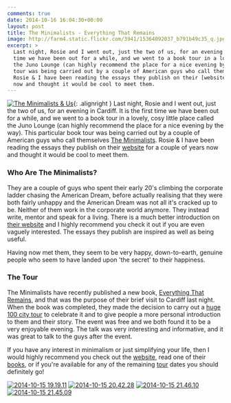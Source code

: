 ```yaml
---
comments: true
date: 2014-10-16 16:04:30+00:00
layout: post
title: The Minimalists - Everything That Remains
image: http://farm4.static.flickr.com/3941/15364092037_b791b49c35_q.jpg
excerpt: >
  Last night, Rosie and I went out, just the two of us, for an evening in Cardiff. It is the first
  time we have been out for a while, and we went to a book tour in a lovely, cosy little place called
  the Juno Lounge (can highly recommend the place for a nice evening by the way). This particular book
  tour was being carried out by a couple of American guys who call themselves [The Minimalists][mnml].
  Rosie & I have been reading the essays they publish on their [website][mnml] for a couple of years
  now and thought it would be cool to meet them.
---
```


[![The Minimalists & Us][thm]][img]{: .alignright }
Last night, Rosie and I went out, just the two of us, for an evening in Cardiff. It is the first
time we have been out for a while, and we went to a book tour in a lovely, cosy little place called
the Juno Lounge (can highly recommend the place for a nice evening by the way). This particular book
tour was being carried out by a couple of American guys who call themselves [The Minimalists][mnml].
Rosie & I have been reading the essays they publish on their [website][mnml] for a couple of years
now and thought it would be cool to meet them.

### Who Are The Minimalists?

They are a couple of guys who spent their early 20's climbing the corporate ladder chasing the
American Dream, before actually realising that they were both fairly unhappy and the American Dream
was not all it's cracked up to be. Neither of them work in the corporate world anymore. They instead
write, mentor and speak for a living. There is a much better introduction on [their website][abt] 
and I highly recommend you check it out if you are even vaguely interested. The essays they publish
are inspired as well as being useful.

Having now met them, they seem to be very happy, down-to-earth, genuine people who seem to have
landed upon 'the secret' to their happiness.

### The Tour

The Minimalists have recently published a new book, [Everything That Remains][etr], and that was the
purpose of their brief visit to Cardiff last night. When the book was completed, they made the
decision to carry out a [huge 100 city tour][tour] to celebrate it and to give people a more
personal introduction to them and their story. The event was free and we both found it to be a
very enjoyable evening. The talk was very interesting and informative, and it was great to talk to 
the guys after the event.

If you have any interest in minimalism or just simplifying your life, then I would highly recommend
you check out the [website][mnml], read one of their [books][bks], or if you're available for any of
the remaining [tour] dates you should definitely go!

<div class="flickr gallery">
<span>
<a title="2014-10-15 19.19.11" href="https://farm4.staticflickr.com/3946/15363970358_c5cec472fc_b.jpg" class="image cboxElement" rel="gallery1"><img src="https://farm4.staticflickr.com/3946/15363970358_c5cec472fc_q.jpg" alt="2014-10-15 19.19.11"></a>
<a title="View on Flickr" href="https://www.flickr.com/photos/richard-perry/15363970358/" class="flickrlink"> </a>
</span>
<span>
<a title="2014-10-15 20.42.28" href="https://farm6.staticflickr.com/5601/15363968888_a6b1836f9e_b.jpg" class="image cboxElement" rel="gallery1"><img src="https://farm6.staticflickr.com/5601/15363968888_a6b1836f9e_q.jpg" alt="2014-10-15 20.42.28"></a>
<a title="View on Flickr" href="https://www.flickr.com/photos/richard-perry/15363968888/" class="flickrlink"> </a>
</span>
<span>
<a title="2014-10-15 21.46.10" href="https://farm4.staticflickr.com/3935/15550092225_e9be3dbaa4_b.jpg" class="image cboxElement" rel="gallery1"><img src="https://farm4.staticflickr.com/3935/15550092225_e9be3dbaa4_q.jpg" alt="2014-10-15 21.46.10"></a>
<a title="View on Flickr" href="https://www.flickr.com/photos/richard-perry/15550092225/" class="flickrlink"> </a>
</span>
<span>
<a title="2014-10-15 21.45.09" href="https://farm6.staticflickr.com/5598/15363960968_6c3e8959c5_b.jpg" class="image cboxElement" rel="gallery1"><img src="https://farm6.staticflickr.com/5598/15363960968_6c3e8959c5_q.jpg" alt="2014-10-15 21.45.09"></a>
<a title="View on Flickr" href="https://www.flickr.com/photos/richard-perry/15363960968/" class="flickrlink"> </a>
</span>
</div>

[mnml]: //themins.com/ "The Minimalists"
[abt]: //themins.com/about/#the_mins "About the Minimalists"
[etr]: //themins.com/etr/ "Everything That Remains"
[tour]: //themins.com/tour/ "Everything That Remains Tour 2014"
[bks]: //themins.com/books/ "Books by the Minimalists"

[thm]: //farm4.static.flickr.com/3941/15364092037_b791b49c35_q.jpg
[img]: //www.flickr.com/photos/richard-perry/15364092037/